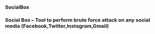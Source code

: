 ### SocialBox

### Social Box – Tool to perform brute force attack on any social media (Facebook,Twitter,Instagram,Gmail)


